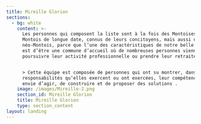 ```yaml
---
title: Mireille Glorion
sections:
  - bg: white
    content: >-
      Les personnes qui composent la liste sont à la fois des Montoises et
      Montois de longue date, connus de leurs concitoyens, mais aussi des
      néo-Montois, parce que l’une des caractéristiques de notre belle commune
      est d’être une commune d’accueil où de nombreuses personnes viennent
      poursuivre leur activité professionnelle ou prendre leur retraite.


      > Cette équipe est composée de personnes qui ont su montrer, dans les
      responsabilités qu’elles exercent ou ont exercées, leur compétence, leur
      envie d’agir, de construire et de proposer des solutions .
    image: /images/Mireille-2.png
    section_id: Mireille Glorion
    title: Mireille Glorion
    type: section_content
layout: landing
---
```


